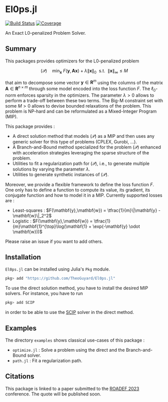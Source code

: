 # El0ps.jl

[![Build Status](https://github.com/TheoGuyard/El0ps.jl/workflows/CI/badge.svg)](https://github.com//TheoGuyard/El0ps.jl/actions)
[![Coverage](https://codecov.io/gh/TheoGuyard/El0ps.jl/branch/master/graph/badge.svg)](https://codecov.io/gh/TheoGuyard/El0ps.jl)

An Exact L0-penalized Problem Solver.

## Summary

This packages provides optimizers for the L0-penalized problem

$$ (\mathcal{P}) \quad \min_{\mathbf{x}} \ F(\mathbf{y},\mathbf{A}\mathbf{x}) + \lambda \|\mathbf{x}\|_0 \ \ \text{s.t.} \ \ \|\mathbf{x}\|_{\infty} \leq M$$

that aim to decompose some vector $\mathbf{y} \in \mathbf{R}^{m}$ using the columns of the matrix $\mathbf{A} \in \mathbf{R}^{n \times m}$ through some model encoded into the loss function $F$.
The $\ell_0$-norm enforces sparsity in the optimizers.
The parameter $\lambda > 0$ allows to perform a trade-off between these two terms.
The Big-M constraint set with some $M > 0$ allows to devise bounded relaxations of the problem.
This problem is NP-hard and can be reformulated as a Mixed-Integer Program (MIP).

This package provides :

- A direct solution method that models $(\mathcal{P})$ as a MIP and then uses any generic solver for this type of problems (CPLEX, Gurobi, ...).
- A Branch-and-Bound method specialized for the problem $(\mathcal{P})$ enhanced with acceleration strategies leveraging the sparse structure of the problem.
- Utilities to fit a regularization path for $(\mathcal{P})$, i.e., to generate multiple solutions by varying the parameter $\lambda$.
- Utilities to generate synthetic instances of $(\mathcal{P})$.

Moreover, we provide a flexible framework to define the loss function $F$. One only has to define a function to compute its value, its gradient, its conjugate function and how to model it in a MIP.
Currently supported losses are :

- Least-squares : $F(\mathbf{y},\mathbf{w}) = \tfrac{1}{m}\|\mathbf{y} -\mathbf{w}\|_2^2$
- Logistic : $F(\mathbf{y},\mathbf{w}) = \tfrac{1}{m}\mathbf{1}^{\top}\log(\mathbf{1} + \exp(-\mathbf{y} \odot \mathbf{w}))$

Please raise an issue if you want to add others.

## Installation

`El0ps.jl` can be installed using Julia's `Pkg` module.

```julia
pkg> add "https://github.com/TheoGuyard/El0ps.jl"
```

To use the direct solution method, you have to install the desired MIP solvers. For instance, you have to run

```julia
pkg> add SCIP
```

in order to be able to use the [SCIP](https://github.com/scipopt/SCIP.jl) solver in the direct method.

## Examples

The directory `examples` shows classical use-cases of this package :

- `optimize.jl` : Solve a problem using the direct and the Branch-and-Bound solver.
- `path.jl` : Fit a regularization path.

## Citations

This package is linked to a paper submitted to the [ROADEF 2023](https://roadef2023.sciencesconf.org) conference.
The quote will be published soon.